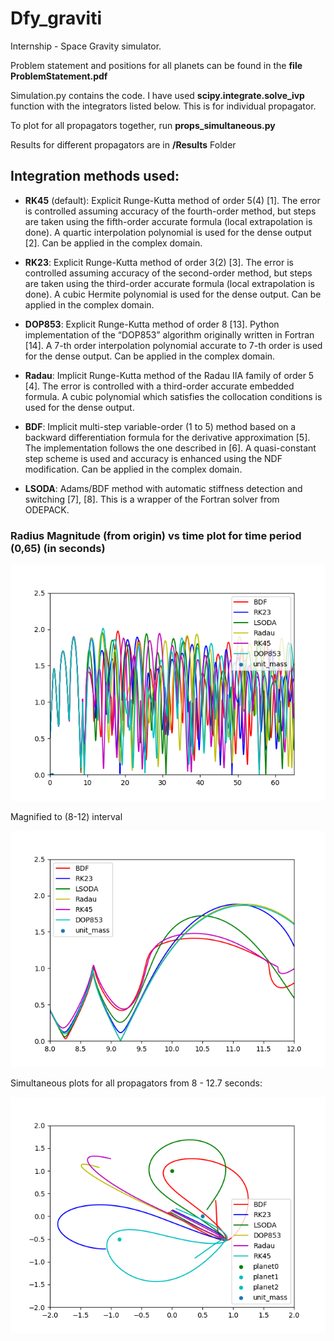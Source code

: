 # Dfy_graviti
Internship - Space Gravity simulator.

Problem statement and positions for all planets can be found in the __file ProblemStatement.pdf__

Simulation.py contains the code. I have used __scipy.integrate.solve_ivp__ function with the integrators listed below. This is for individual propagator.

To plot for all propagators together, run __props_simultaneous.py__

Results for different propagators are in __/Results__ Folder

## Integration methods used:

* __RK45__ (default): Explicit Runge-Kutta method of order 5(4) [1]. The error is controlled assuming accuracy of the fourth-order method, but steps are taken using the fifth-order accurate formula (local extrapolation is done). A quartic interpolation polynomial is used for the dense output [2]. Can be applied in the complex domain.

* __RK23__: Explicit Runge-Kutta method of order 3(2) [3]. The error is controlled assuming accuracy of the second-order method, but steps are taken using the third-order accurate formula (local extrapolation is done). A cubic Hermite polynomial is used for the dense output. Can be applied in the complex domain.

* __DOP853__: Explicit Runge-Kutta method of order 8 [13]. Python implementation of the “DOP853” algorithm originally written in Fortran [14]. A 7-th order interpolation polynomial accurate to 7-th order is used for the dense output. Can be applied in the complex domain.

* __Radau__: Implicit Runge-Kutta method of the Radau IIA family of order 5 [4]. The error is controlled with a third-order accurate embedded formula. A cubic polynomial which satisfies the collocation conditions is used for the dense output.

* __BDF__: Implicit multi-step variable-order (1 to 5) method based on a backward differentiation formula for the derivative approximation [5]. The implementation follows the one described in [6]. A quasi-constant step scheme is used and accuracy is enhanced using the NDF modification. Can be applied in the complex domain.

* __LSODA__: Adams/BDF method with automatic stiffness detection and switching [7], [8]. This is a wrapper of the Fortran solver from ODEPACK.

### Radius Magnitude (from origin) vs time plot for time period (0,65) (in seconds)

![image](https://github.com/Stav42/Dfy_graviti/blob/main/Propagators.png)

Magnified to (8-12) interval

![image](https://github.com/Stav42/Dfy_graviti/blob/main/8%20sec%20-%2012%20sec.png)

Simultaneous plots for all propagators from 8 - 12.7 seconds:

![image](https://github.com/Stav42/Dfy_graviti/blob/main/Results/PropsSimultaneously_8-12.7s.png)
